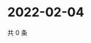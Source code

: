 # 2022-02-04

共 0 条

<!-- BEGIN WEIBO -->
<!-- 最后更新时间 Fri Feb 04 2022 01:07:23 GMT+0800 (China Standard Time) -->

<!-- END WEIBO -->
